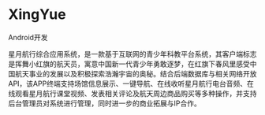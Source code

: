# XingYue

Android开发 

星月航行综合应用系统，是一款基于互联网的青少年科教平台系统，其客户端标志是挥舞小红旗的航天员，寓意中国新一代青少年勇敢逐梦，在红旗下春风里感受中国航天事业的发展以及积极探索浩瀚宇宙的奥秘。结合后端数据库与相关网络开放API，该APP终端支持场馆信息展示、一键导航、在线收听星月航行电台音频、在线观看星月航行课堂视频、发表相关评论及航天周边商品购买等多种操作，并支持后台管理员对系统进行管理，同时进一步的商业拓展与IP合作。
